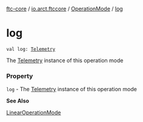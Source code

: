 [ftc-core](../../index.md) / [io.arct.ftccore](../index.md) / [OperationMode](index.md) / [log](./log.md)

# log

`val log: `[`Telemetry`](../../io.arct.ftccore.telemetry/-telemetry/index.md)

The [Telemetry](../../io.arct.ftccore.telemetry/-telemetry/index.md) instance of this operation mode

### Property

`log` - The [Telemetry](../../io.arct.ftccore.telemetry/-telemetry/index.md) instance of this operation mode

**See Also**

[LinearOperationMode](../-linear-operation-mode/index.md)

